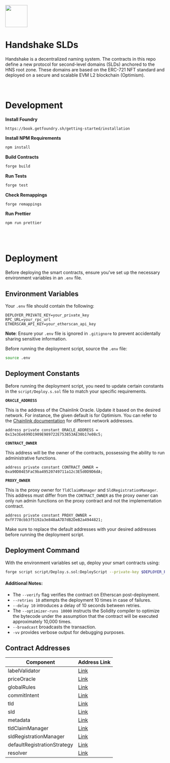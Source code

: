 <br>
<img src="https://user-images.githubusercontent.com/136583/182129623-3bab6cb3-ef97-41bb-bfd1-39500e2bc3f5.png" width="70">

<br>

# Handshake SLDs
Handshake is a decentralized naming system. The contracts in this repo define a new protocol for second-level domains (SLDs) anchored to the HNS root zone. These domains are based on the ERC-721 NFT standard and deployed on a secure and scalable EVM L2 blockchain (Optimism). 

<br>

# Development

**Install Foundry**
```
https://book.getfoundry.sh/getting-started/installation
```

**Install NPM Requirements**
```sh
npm install
```

**Build Contracts**
```sh
forge build
```

**Run Tests**
```sh
forge test
```

**Check Remappings**
```sh
forge remappings
```

**Run Prettier**
```sh
npm run prettier
```

<br>
<br>

# Deployment

Before deploying the smart contracts, ensure you've set up the necessary environment variables in an `.env` file.

## Environment Variables

Your `.env` file should contain the following:

```env
DEPLOYER_PRIVATE_KEY=your_private_key
RPC_URL=your_rpc_url
ETHERSCAN_API_KEY=your_etherscan_api_key
```

**Note**: Ensure your `.env` file is ignored in `.gitignore` to prevent accidentally sharing sensitive information.

Before running the deployment script, source the `.env` file:

```sh
source .env
```

## Deployment Constants

Before running the deployment script, you need to update certain constants in the `script/Deploy.s.sol` file to match your specific requirements.

**`ORACLE_ADDRESS`**

This is the address of the Chainlink Oracle. Update it based on the desired network. For instance, the given default is for Optimism. You can refer to the [Chainlink documentation](https://docs.chain.link/data-feeds/price-feeds/addresses/?network=optimism) for different network addresses.

```solidity
address private constant ORACLE_ADDRESS = 0x13e3Ee699D1909E989722E753853AE30b17e08c5;
```

**`CONTRACT_OWNER`**

This address will be the owner of the contracts, possessing the ability to run administrative functions.

```solidity
address private constant CONTRACT_OWNER = 0xa90D04E5FaC9ba49520749711a12c3E5d0D9D6dA;
```

**`PROXY_OWNER`**

This is the proxy owner for `TldClaimManager` and `SldRegistrationManager`. This address must differ from the `CONTRACT_OWNER` as the proxy owner can only run admin functions on the proxy contract and not the implementation contract.

```solidity
address private constant PROXY_OWNER = 0xfF778cbb3f5192a3e848aA7D7dB2DeB2a4944821;
```

Make sure to replace the default addresses with your desired addresses before running the deployment script.


## Deployment Command

With the environment variables set up, deploy your smart contracts using:
```sh
forge script script/Deploy.s.sol:DeployScript --private-key $DEPLOYER_PRIVATE_KEY --rpc-url $RPC_URL  --etherscan-api-key $ETHERSCAN_API_KEY --verify --retries 10 --delay 10 --optimizer-runs 10000 --broadcast -vv
```

#### Additional Notes:

- The `--verify` flag verifies the contract on Etherscan post-deployment.
- `--retries 10` attempts the deployment 10 times in case of failures.
- `--delay 10` introduces a delay of 10 seconds between retries.
- The `--optimizer-runs 10000` instructs the Solidity compiler to optimize the bytecode under the assumption that the contract will be executed approximately 10,000 times.
- `--broadcast` broadcasts the transaction.
- `-vv` provides verbose output for debugging purposes.


## Contract Addresses

| Component                 | Address Link                                                                                             |
|---------------------------|---------------------------------------------------------------------------------------------------------|
| labelValidator            | [Link](https://optimistic.etherscan.io/address/0x0b26062CB10DA260CC1659C2a4b2fDe6023f4B18)            |
| priceOracle               | [Link](https://optimistic.etherscan.io/address/0x178767FDEA4D43C8B7086C4B92a2569db930655C)            |
| globalRules               | [Link](https://optimistic.etherscan.io/address/0xe2E4d33f5E2cd7c9b74cedfcbF8Bd6C3A239e2c9)            |
| commitIntent              | [Link](https://optimistic.etherscan.io/address/0x84EE3763E5F2faB55E8d7197632Aa234159C2f5f)            |
| tld                       | [Link](https://optimistic.etherscan.io/address/0x01eBCf32e4b5da0167eaacEA1050B2be63122B6f)            |
| sld                       | [Link](https://optimistic.etherscan.io/address/0x7963bfA8F8f914b9776ac6259a8C39965d26f42F)            |
| metadata                  | [Link](https://optimistic.etherscan.io/address/0x93Cea80D190eB1401b15e3dbBE3d0392D32e3FCf)            |
| tldClaimManager           | [Link](https://optimistic.etherscan.io/address/0x9209397263427413817Afc6957A434cF62C02c68)            |
| sldRegistrationManager    | [Link](https://optimistic.etherscan.io/address/0xfda87cc032cd641ac192027353e5b25261dfe6b3)            |
| defaultRegistrationStrategy | [Link](https://optimistic.etherscan.io/address/0x0F1143972197B63053709794f718e60599Ce4730)         |
| resolver                  | [Link](https://optimistic.etherscan.io/address/0xDDa56f06D80f3D8E3E35159701A63753f39c3BCB)            |



